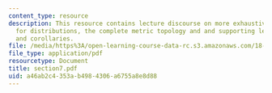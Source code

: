 ```yaml
---
content_type: resource
description: This resource contains lecture discourse on more exhaustive reference
  for distributions, the complete metric topology and and supporting lemmas, prpopositions
  and corollaries.
file: /media/https%3A/open-learning-course-data-rc.s3.amazonaws.com/18-155-differential-analysis-fall-2004/a46ab2c4353ab4984306a6755a8e8d88_section7.pdf
file_type: application/pdf
resourcetype: Document
title: section7.pdf
uid: a46ab2c4-353a-b498-4306-a6755a8e8d88
---
```

